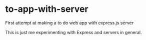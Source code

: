 # to-app-with-server
First attempt at making a to do web app with express.js server

This is just me experimenting with Express and servers in general.
